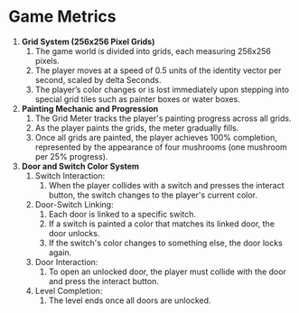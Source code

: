 # Game Metrics

1. **Grid System (256x256 Pixel Grids)**
   1. The game world is divided into grids, each measuring 256x256 pixels.
   2. The player moves at a speed of 0.5 units of the identity vector per second, scaled by delta Seconds.
   3. The player’s color changes or is lost immediately upon stepping into special grid tiles such as painter boxes or water boxes.
2. **Painting Mechanic and Progression**
   1. The Grid Meter tracks the player's painting progress across all grids.
   2. As the player paints the grids, the meter gradually fills.
   3. Once all grids are painted, the player achieves 100% completion, represented by the appearance of four mushrooms (one mushroom per 25% progress).
3. **Door and Switch Color System**
   1. Switch Interaction:
      1. When the player collides with a switch and presses the interact button, the switch changes to the player's current color.
   2. Door-Switch Linking:
      1. Each door is linked to a specific switch.
      2. If a switch is painted a color that matches its linked door, the door unlocks.
      3. If the switch's color changes to something else, the door locks again.
   3. Door Interaction:
      1. To open an unlocked door, the player must collide with the door and press the interact button.
   4. Level Completion:
      1. The level ends once all doors are unlocked.

